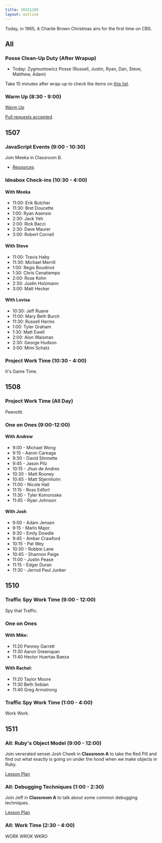 ```yaml
---
title: 20151209
layout: outline
---
```


Today, in 1965, A Charlie Brown Christmas airs for the first time on CBS.

## All

### Posse Clean-Up Duty (After Wrapup)

* Today: Zygmuntowicz Posse (Russell, Justin, Ryan, Dan, Steve, Matthew, Adam)

Take 15 minutes after wrap-up to check the items on [this list](https://gist.github.com/rwarbelow/f5cfe4333402d043ef2e).

### Warm Up (8:30 - 9:00)

[Warm Up](https://thewarmup.herokuapp.com)

[Pull requests accepted](https://github.com/mikedao/the-warm-up).


## 1507

### JavaScript Events (9:00 - 10:30)

Join Meeka in Classroom B.

- [Resources](https://github.com/mdn/advanced-js-fundamentals-ck/tree/gh-pages/tutorials/04-events)

### Ideabox Check-ins (10:30 - 4:00)

#### With Meeka

- 11:00: Erik Butcher
- 11:30: Bret Doucette
-  1:00: Ryan Asensio
-  2:30: Jack Yeh
-  2:00: Rick Bacci
-  2:30: Dave Maurer
-  3:00: Robert Cornell

#### With Steve

- 11:00: Travis Haby
- 11:30: Michael Merrill
-  1:00: Regis Boudinot
-  1:30: Chris Cenatiempo
-  2:00: Rose Kohn
-  2:30: Justin Holzmann
-  3:00: Matt Hecker

#### With Lovisa

- 10:30: Jeff Ruane
- 11:00: Mary Beth Burch
- 11:30: Russell Harms
-  1:00: Tyler Graham
-  1:30: Matt Ewell
-  2:00: Alon Waisman
-  2:30: George Hudson
-  3:00: Mimi Schatz

### Project Work Time (10:30 - 4:00)

It's Game Time.


## 1508

### Project Work Time (All Day)

Peevottt.

### One on Ones (9:00-12:00)

#### With Andrew

* 9:00 - Michael Wong
* 9:15 - Aaron Careaga
* 9:30 - David Stinnette
* 9:45 - Jason Pilz
* 10:15 - Jhun de Andres
* 10:30 - Matt Rooney
* 10:45 - Matt Stjernholm
* 11:00 - Nicole Hall
* 11:15 - Ross Edfort
* 11:30 - Tyler Komoroske
* 11:45 - Ryan Johnson

#### With Josh

* 9:00 - Adam Jensen
* 9:15 - Marlo Major
* 9:30 - Emily Dowdle
* 9:45 - Amber Crawford
* 10:15 - Pat Wey
* 10:30 - Robbie Lane
* 10:45 - Shannon Paige
* 11:00 - Justin Pease
* 11:15 - Edgar Duran
* 11:30 - Jerrod Paul Junker


## 1510

### Traffic Spy Work Time (9:00 - 12:00)

Spy that Traffic.

### One on Ones

#### With Mike:

* 11:20 Penney Garrett
* 11:30 Aaron Greenspan
* 11:40 Hector Huertas Baeza

#### With Rachel:

* 11:20 Taylor Moore
* 11:30 Beth Sebian
* 11:40 Greg Armstrong

### Traffic Spy Work Time (1:00 - 4:00)

Work Work.


## 1511

### All: Ruby's Object Model (9:00 - 12:00)

Join venerated sensei Josh Cheek in **Classroom A**
to take the Red Pill and find out what exactly is going
on under the hood when we make objects in Ruby.

[Lesson Plan](https://github.com/turingschool/lesson_plans/blob/master/ruby_01-object_oriented_programming_with_ruby/ruby_object_model1.markdown)

### All: Debugging Techniques (1:00 - 2:30)

Join Jeff in **Classroom A** to talk about some common debugging
techniques.

[Lesson Plan](https://github.com/turingschool/lesson_plans/blob/master/ruby_01-object_oriented_programming_with_ruby/debugging.markdown)

### All: Work Time (2:30 - 4:00)

WORK WROK WKRO
